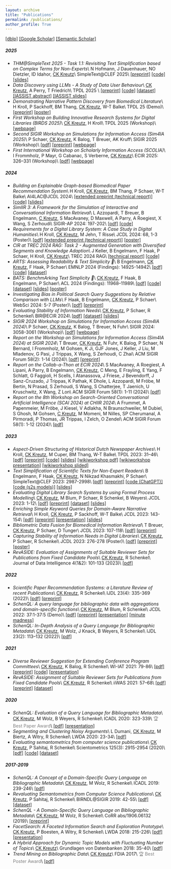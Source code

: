 ```yaml
---
layout: archive
title: "Publications"
permalink: /publications/
author_profile: True
---
```


<a href="https://dblp.org/pid/k/ck">[dblp]</a> <a href="https://scholar.google.de/citations?user=dEIZFJUAAAAJ">[Google Scholar]</a> <a href="https://www.semanticscholar.org/author/Christin-Katharina-Kreutz/46351484">[Semantic Scholar]</a>

##### 2025
- *THM@SimpleText 2025 - Task 1.1: Revisiting Text Simplification based on Complex Terms for Non-Experts*\\
N Hofmann, J Dauenhauer, NO Dietzler, ID Idahor, <u>CK Kreutz</u>\\
SimpleText@CLEF 2025\\
[[preprint]](https://arxiv.org/abs/2507.04414)
[[code]](https://github.com/kreutzch/THM-SimpleText-25)
[[slides]](../files/SimpleText2025_Slides.pdf)
- *Data Discovery using LLMs - A Study of Data User Behaviour*\\
<u>CK Kreutz</u>, A Perry, T Friedrich\\
TPDL 2025 \\
[[preprint]](https://arxiv.org/abs/2507.04444)
[[code]](https://github.com/kreutzch/TPDL25_DataDiscoveryUsingLLMs) 
[[dataset]](https://search.gesis.org/research_data/ZA8800?doi=10.4232/1.14529)
[[IASSIST abstract]](https://www.openconf.org/iassist2025/modules/request.php?module=oc_program&action=summary.php&id=48)
[[IASSIST slides]](https://zenodo.org/records/15687476)
- *Demonstrating Narrative Pattern Discovery from Biomedical Literature*\\
H Kroll, P Sackhoff, BM Thang, <u>CK Kreutz</u>, W-T Balke\\
TPDL 25 (Demo)\\
[[preprint]](https://arxiv.org/abs/2509.09687)
[[poster]](../files/TPDL2025_Demo.pdf)
- *First Workshop on Building Innovative Research Systems for Digital Libraries (BIRDS 2025)*\\
<u>CK Kreutz</u>, H Kroll\\
TPDL 2025 (Workshop)\\
[[webpage]](https://ws-birds.github.io/birds2025.github.io/)
- *Second SIGIR Workshop on Simulations for Information Access (Sim4IA 2025)*\\
P Schaer, <u>CK Kreutz</u>, K Balog, T Breuer, AK Kruff\\
SIGIR 2025 (Workshop)\\
[[pdf]](https://dl.acm.org/doi/10.1145/3726302.3730363) 
[[preprint]](https://arxiv.org/abs/2505.11687)
[[webpage]](https://sim4ia.org/sigir2025/)
- *First International Workshop on Scholarly Information Access (SCOLIA)*\\
I Frommholz, P Mayr, G Cabanac, S Verberne, <u>CK Kreutz</u>\\
ECIR 2025: 326–331 (Workshop)\\
[[pdf]](https://link.springer.com/chapter/10.1007/978-3-031-88720-8_50)
[[webpage]](https://sites.google.com/view/bir-ws/scolia-2025)

##### 2024
- *Building an Explainable Graph-based Biomedical Paper Recommendation System*\\
H Kroll, <u>CK Kreutz</u>, BM Thang, P Schaer, W-T Balke\\
AI4LAC@JCDL 2024\\
[[extended preprint (technical report)]](https://arxiv.org/abs/2412.15229) 
[[code]](https://github.com/HermannKroll/NarrativeRecommender)
[[slides]](https://www.hkroll.de/presentation/2024_12_JCDL2024AI4LAC%20Graph-based%20Paper%20Recommendation.pdf)
- *SimIIR 3: A Framework for the Simulation of Interactive and Conversational Information Retrieval*\\
L Azzopardi, T Breuer, B Engelmann, <u>C Kreutz</u>, S MacAvaney, D Maxwell, A Parry, A Roegiest, X Wang, S Zerhoudi\\
SIGIR-AP 2024: 197-202\\
[[pdf]](https://dl.acm.org/doi/pdf/10.1145/3673791.3698427)
[[code]](https://github.com/simint-ai/simiir-3)
- *Requirements for a Digital Library System: A Case Study in Digital Humanities*\\
H Kroll, <u>CK Kreutz</u>, M Jehn, T Risse\\
JCDL 2024: 68, 1-3 (Poster)\\
[[pdf]](https://dl.acm.org/doi/10.1145/3677389.3702502) 
[[extended preprint (technical report)]](https://arxiv.org/pdf/2410.22358) 
[[poster]](../files/JCDL2024_Poster.pdf)
- *CIR at TREC 2024 RAG: Task 2 - Augmented Generation with Diversified Segments and Knowledge Adaption*\\
J Keller, B Engelmann, F Haak, P Schaer, H Kroll, <u>CK Kreutz</u>\\
TREC 2024 RAG\\
[[technical report]](https://trec.nist.gov/pubs/trec33/papers/CIR.rag.pdf) 
[[code]](https://github.com/irgroup/TREC2024-RAG-CIR)
- *ARTS: Assessing Readability & Text Simplicity 🎨*\\
B Engelmann, <u>CK Kreutz</u>, F Haak, P Schaer\\
EMNLP 2024 (Findings): 14925-14942\\
[[pdf]](https://aclanthology.org/2024.findings-emnlp.877.pdf) 
[[code]](https://github.com/irgroup/ARTS) 
[[dataset]](https://zenodo.org/records/13847807)
- *BATS: BenchmArking Text Simplicity 🦇*\\
<u>CK Kreutz</u>, F Haak, B Engelmann, P Schaer\\
ACL 2024 (Findings): 11968–11989\\
[[pdf]](https://aclanthology.org/2024.findings-acl.712.pdf)
[[code]](https://github.com/bjoernengelmann/BATS) 
[[dataset]](https://zenodo.org/records/11371690) 
[[slides]](../files/ACL2024_Slides.pdf) 
[[poster]](../files/ACL2024_Poster.pdf)
- *Investigating Bias in Political Search Query Suggestions by Relative Comparison with LLMs*\\
F Haak, B Engelmann, <u>CK Kreutz</u>, P Schaer\\
WebSci 2024: 5-7 (Poster)\\
[[pdf]](https://dl.acm.org/doi/10.1145/3630744.3658415) 
[[preprint]](https://arxiv.org/pdf/2410.23879)
- *Evaluating Stability of Information Needs*\\
<u>CK Kreutz</u>, P Schaer, R Schenkel\\
BIR@ECIR 2024\\
[[pdf]](https://ceur-ws.org/Vol-3989/paper-02.pdf) 
[[dataset]](https://zenodo.org/records/10791641)
[[slides]](../files/BIR2024_Slides.pdf) 
- *SIGIR 2024 Workshop on Simulations for Information Access (Sim4IA 2024)*\\
P Schaer, <u>CK Kreutz</u>, K Balog, T Breuer, N Fuhr\\
SIGIR 2024: 3058-3061 (Workshop)\\
[[pdf]](https://dl.acm.org/doi/10.1145/3626772.3657991) 
[[webpage]](https://sim4ia.org/sigir2024/)
- *Report on the Workshop on Simulations for Information Access (Sim4IA 2024) at SIGIR 2024*\\
T Breuer, <u>CK Kreutz</u>, N Fuhr, K Balog, P Schaer, N Bernard, I Frommholz, M Gohsen, K Ji, GJF Jones, J Keller, J Liu, M Mladenov, G Pasi, J Trippas, X Wang, S Zerhoudi, C Zhai\\
ACM SIGIR Forum 58(2): 1-14 (2024)\\
[[pdf]](https://sigir.org/wp-content/uploads/2025/01/p11.pdf) 
[[preprint]](https://arxiv.org/pdf/2409.18024)
- *Report on the Collab-a-Thon at ECIR 2024*\\
S MacAvaney, A Roegiest, A Lipani, A Parry, B Engelmann, <u>CK Kreutz</u>, C Meng, E Frayling, E Yang, F Schlatt, G Faggioli, H Scells, I Atanassova, J Friese, J Bevendorff, J Sanz-Cruzado, J Trippas, K Pathak, K Dhole, L Azzopardi, M Fröbe, M Bertin, N Prasad, S Zerhoudi, S Wang, S Chatterjee, T Jaenich, U Kruschwitz, X Wang, Z Lon\\
ACM SIGIR Forum 58(1): 1-11 (2024)\\
[[pdf]](https://dl.acm.org/doi/abs/10.1145/3687273.3687287)
- *Report on the 8th Workshop on Search-Oriented Conversational Artificial Intelligence (SCAI 2024) at CHIIR 2024*\\
A Frummet, A Papenmeier, M Fröbe, J Kiesel, V Adlakha, N Braunschweiler, M Dubiel, S Ghosh, M Gohsen, <u>C Kreutz</u>, M Momeni, M Nilles, SP Cherumanal, A Pirmoradi, P Thomas, JR Trippas, I Zelch, O Zendel\\
ACM SIGIR Forum 58(1): 1-12 (2024)\\
[[pdf]](https://downloads.webis.de/publications/papers/frummet_2024b.pdf)

##### 2023

- *Aspect-Driven Structuring of Historical Dutch Newspaper Archives*\\
H Kroll, <u>CK Kreutz</u>, M Cuper, BM Thang, W-T Balke\\
TPDL 2023: 31–46\\
[[pdf]](https://link.springer.com/chapter/10.1007/978-3-031-43849-3_4) 
[[preprint]](https://arxiv.org/pdf/2307.09203.pdf) 
[[code]](https://github.com/HermannKroll/AspectDrivenNewsStructuring) 
[[slides]](https://www.hkroll.de/presentation/2023_09_TPDL2023-Aspect-Driven%20News%20Structuring.pdf)
[[wikiworkshop pdf]](https://www.hkroll.de/pdf/WikiWorkshop2024_AspectDrivenStructuring.pdf)
[[wikiworkshop presentation]](https://www.youtube.com/watch?v=P6kJVeVr99A)
[[wikiworkshop slided]](https://www.hkroll.de/presentation/2024_06_WikiWorkshop2024-Aspect-DrivenNewsStructuring.pdf)
- *Text Simplification of Scientific Texts for Non-Expert Readers*\\
B Engelmann, F Haak, <u>CK Kreutz</u>, N Nikzad Khasmakhi, P Schaer\\
SimpleText@CLEF 2023: 2987-2998\\
[[pdf]](https://ceur-ws.org/Vol-3497/paper-250.pdf) 
[[preprint]](https://arxiv.org/pdf/2307.03569.pdf) 
[[code (ChatGPT)]](https://colab.research.google.com/drive/10LyozPzxUlqFxHkXyfjxezO469c1ou9z?usp=sharing) 
[[code (s2s models)]](https://colab.research.google.com/drive/1dI0rGH2mPMJ8OdsGnrqAz0HWQzfQCxK0?usp=sharing) 
[[slides]](../files/CLEF2023_Slides.pdf)
- *Evaluating Digital Library Search Systems by using Formal Process Modelling*\\
<u>CK Kreutz</u>, M Blum, P Schaer, R Schenkel, B Weyers\\
JCDL 2023: 1-12\\
[[pdf]](https://ieeexplore.ieee.org/document/10265884) 
[[preprint]](https://arxiv.org/pdf/2304.11651.pdf) 
[[dataset]](https://zenodo.org/record/7826530#.ZEzaXy9n5hE) 
[[slides]](../files/JCDL2023_Slides.pdf)
- *Enriching Simple Keyword Queries for Domain-Aware Narrative Retrieval*\\
H Kroll, <u>CK Kreutz</u>, P Sackhoff, W-T Balke\\
JCDL 2023: 143-154\\
[[pdf]](https://ieeexplore.ieee.org/document/10266304)
[[preprint]](https://arxiv.org/pdf/2304.07604.pdf)
[[presentation]](https://youtu.be/FxkrcI7DROs)
[[slides]](https://www.hkroll.de/presentation/2023_06_28_JCDL2023-Domain-Aware%20Narrative%20Retrieval.pdf)
- *Bibliometric Data Fusion for Biomedical Information Retrieval*\\
T Breuer, <u>CK Kreutz</u>, P Schaer, D Tunger\\
JCDL 2023: 107-118\\
[[pdf]](https://ieeexplore.ieee.org/document/10265867)
[[preprint]](https://arxiv.org/pdf/2304.13012.pdf)
- *Capturing Stability of Information Needs in Digital Libraries*\\
<u>CK Kreutz</u>, P Schaer, R Schenkel\\
JCDL 2023: 276-278 (Poster)\\
[[pdf]](https://ieeexplore.ieee.org/document/10266230)
[[preprint]](https://arxiv.org/pdf/2304.11656.pdf) 
[[poster]](../files/JCDL2023_Poster.pdf)
- *RevASIDE: Evaluation of Assignments of Suitable Reviewer Sets for Publications from Fixed Candidate Pools*\\
<u>CK Kreutz</u>, R Schenkel\\
Journal of Data Intelligence 4(1&2): 101-133 (2023)\\
[[pdf]](https://www.rintonpress.com/xjdi4/xjdi4-12/101-133.pdf)

##### 2022
- *Scientific Paper Recommendation Systems: a Literature Review of recent Publications*\\
<u>CK Kreutz</u>, R Schenkel\\
IJDL 23(4): 335-369 (2022)\\
[[pdf]](https://link.springer.com/content/pdf/10.1007/s00799-022-00339-w.pdf) 
[[preprint]](https://arxiv.org/pdf/2201.00682.pdf)
- *SchenQL: A query language for bibliographic data with aggregations and domain-specific functions*\\
<u>CK Kreutz</u>, M Blum, R Schenkel\\
JCDL 2022: 37:1-37:5 (Demo)\\
[[pdf]](https://dl.acm.org/doi/10.1145/3529372.3533282) 
[[preprint]](https://arxiv.org/pdf/2205.06513.pdf) 
[[presentation]](https://youtu.be/pkaKe7vo9ys) 
[[minute madness]](https://youtu.be/8Y11qdD-Ymc)
- *SchenQL: In-Depth Analysis of a Query Language for Bibliographic Metadata*\\
<u>CK Kreutz</u>, M Wolz, J Knack, B Weyers, R Schenkel\\
IJDL 23(2): 113–132 (2022)\\
[[pdf]](https://link.springer.com/content/pdf/10.1007/s00799-021-00317-8.pdf)

##### 2021
- *Diverse Reviewer Suggestion for Extending Conference Program Committees*\\
<u>CK Kreutz</u>, K Balog, R Schenkel\\
WI-IAT 2021: 79-86\\
[[pdf]](https://dl.acm.org/doi/pdf/10.1145/3486622.3493931) 
[[preprint]](http://arxiv.org/pdf/2201.11030.pdf)
[[code]](https://github.com/kreutzch/DiveRS) 
[[presentation]](https://www.youtube.com/watch?v=0JgLfhDohf0)
- *RevASIDE: Assignment of Suitable Reviewer Sets for Publications from Fixed Candidate Pools*\\
<u>CK Kreutz</u>, R Schenkel\\
iiWAS 2021: 57–68\\
[[pdf]](https://dl.acm.org/doi/pdf/10.1145/3487664.3487673) [[preprint]](https://arxiv.org/pdf/2110.02862.pdf) [[dataset]](https://zenodo.org/record/4071874#.ZEzavy9n68U)

##### 2020
- *SchenQL: Evaluation of a Query Language for Bibliographic Metadata*\\
<u>CK Kreutz</u>, M Wolz, B Weyers, R Schenkel\\
ICADL 2020: 323-339\\
<span style="color:grey">🏆 Best Paper Award</span>\\
[[pdf]](../files/SchenQL_2020.pdf) [[presentation]](https://www.youtube.com/watch?v=5LCQiePRzHU)
- *Segmenting and Clustering Noisy Arguments*\\
L Dumani, <u>CK Kreutz</u>, M Biertz, A Witry, R Schenkel\\
LWDA 2020: 23-34\\
[[pdf]](http://ceur-ws.org/Vol-2738/LWDA2020_paper_24.pdf)
- *Evaluating semantometrics from computer science publications*\\
<u>CK Kreutz</u>, P Sahitaj, R Schenkel\\
Scientometrics 125(3): 2915-2954 (2020)\\
[[pdf]](https://link.springer.com/content/pdf/10.1007/s11192-020-03409-5.pdf) [[code]](https://github.com/dbis-trier-university/Semantometrics) [[dataset]](https://zenodo.org/record/3693939#.ZEzawi9n68U)

##### 2017-2019
- *SchenQL: A Concept of a Domain-Specific Query Language on Bibliographic Metadata*\\
<u>CK Kreutz</u>, M Wolz, R Schenkel\\
ICADL 2019: 239-246\\
[[pdf]](https://link.springer.com/content/pdf/10.1007%2F978-3-030-34058-2_22.pdf)
- *Revaluating Semantometrics from Computer Science Publications*\\
<u>CK Kreutz</u>, P Sahitaj, R Schenkel\\
BIRNDL@SIGIR 2019: 42-55\\
[[pdf]](http://ceur-ws.org/Vol-2414/paper5.pdf) [[dataset]](https://zenodo.org/record/3258164#.ZEzavS9n68U)
- *SchenQL - A Domain-Specific Query Language on Bibliographic Metadata*\\
<u>CK Kreutz</u>, M Wolz, R Schenkel\\
CoRR abs/1906.06132 (2019)\\
[[preprint]](https://arxiv.org/pdf/1906.06132.pdf)
- *FacetSearch: A Faceted Information Search and Exploration Prototype*\\
<u>CK Kreutz</u>, P Boesten, A Witry, R Schenkel\\
LWDA 2018: 215-226\\
[[pdf]](http://ceur-ws.org/Vol-2191/paper26.pdf) [[presentation]](http://data.dws.informatik.uni-mannheim.de/lwda2018/Joint%20Session%201%20Christin%20Katharina%20Kreutz.mp4)
- *A Hybrid Approach for Dynamic Topic Models with Fluctuating Number of Topics*\\
<u>CK Kreutz</u>\\
Grundlagen von Datenbanken 2018: 35-40\\
[[pdf]](http://ceur-ws.org/Vol-2126/paper5.pdf)
- *Trend Mining on Bibliographic Data*\\
<u>CK Kreutz</u>\\
FDIA 2017\\
<span style="color:grey">🏆 Best Poster Award</span>\\
[[pdf]](https://doi.org/10.14236/ewic/FDIA2017.11)
